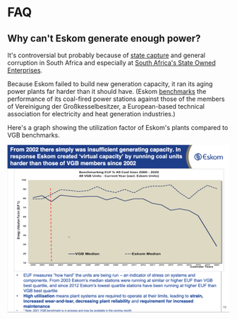 # FAQ

## Why can't Eskom generate enough power?

It's controversial but probably because of [state capture](https://www.bbc.com/news/world-africa-48980964) and general corruption in South Africa and especially at [South Africa's State Owned Enterprises](https://en.wikipedia.org/wiki/State-owned_enterprises_of_South_Africa). 

Because Eskom failed to build new generation capacity, it ran its aging power plants far harder than it should have. (Eskom [benchmarks](https://www.eskom.co.za/wp-content/uploads/2021/02/Eskom_fact_sheets_2015.pdf) the performance of its coal-fired power stations against those of the members of Vereinigung der Großkesselbesitzer, a European-based technical association for electricity and heat generation industries.)

Here's a graph showing the utilization factor of Eskom's plants compared to VGB benchmarks. 

![VGB benchmark graph](img/eskom-vs-vgb.png)




